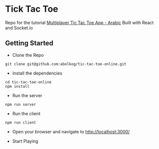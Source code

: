 # Tick Tac Toe

Repo for the tutorial [Multiplayer Tic Tac Toe App - Arabic](https://abolkog.com/courses/multiplayer-tic-tac-toe)
Built with React and Socket.io

## Getting Started

- Clone the Repo

```
git clone git@github.com:abolkog/tic-tac-toe-online.git
```

- Install the dependencies

```
cd tic-tac-toe-online
npm install
```

- Run the server

```
npm run server
```

- Run the client

```
npm run client
```

- Open your browser and navigate to [http://localhost:3000/](http://localhost:3000/)

- Start Playing
